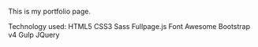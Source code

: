 This is my portfolio page.

Technology used:
HTML5
CSS3
Sass
Fullpage.js
Font Awesome
Bootstrap v4
Gulp
JQuery
